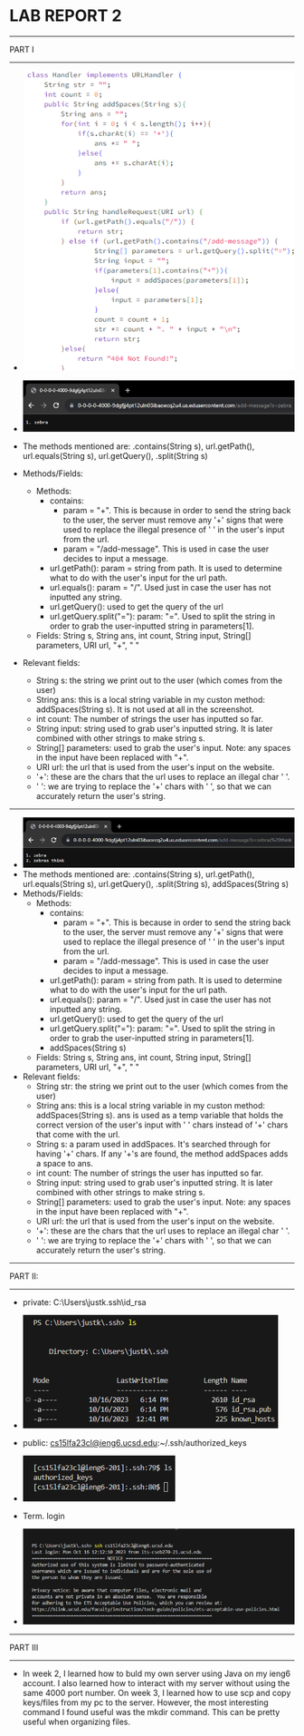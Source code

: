 # **LAB REPORT 2**
***

PART I

***

   * ![Image](code_lab3.png)

   * ![Image](add-message1.png)
   * The methods mentioned are: .contains(String s), url.getPath(), url.equals(String s), url.getQuery(), .split(String s)
   * Methods/Fields:
       * Methods:
          * contains:
              * param = "+". This is because in order to send the string back to the user, the server must remove any '+' signs that were used to replace the illegal presence of ' ' in the user's input from the url.
              * param = "/add-message". This is used in case the user decides to input a message.
          * url.getPath(): param = string from path. It is used to determine what to do with the user's input for the url path.
          * url.equals(): param = "/". Used just in case the user has not inputted any string.
          * url.getQuery(): used to get the query of the url
          * url.getQuery.split("="): param: "=". Used to split the string in order to grab the user-inputted string in parameters[1].
      * Fields: String s, String ans, int count, String input, String[] parameters, URI url, "+", " "
   * Relevant fields:
      * String s: the string we print out to the user (which comes from the user)
      * String ans: this is a local string variable in my custon method: addSpaces(String s). It is not used at all in the screenshot.
      * int count: The number of strings the user has inputted so far.
      * String input: string used to grab user's inputted string. It is later combined with other strings to make string s.
      * String[] parameters: used to grab the user's input. Note: any spaces in the input have been replaced with "+".
      * URI url: the url that is used from the user's input on the website.
      * '+': these are the chars that the url uses to replace an illegal char ' '.
      * ' ': we are trying to replace the '+' chars with ' ', so that we can accurately return the user's string.

***

   * ![Image](add-message2.png)
   * The methods mentioned are: .contains(String s), url.getPath(), url.equals(String s), url.getQuery(), .split(String s), addSpaces(String s)
   * Methods/Fields:
       * Methods:
          * contains:
              * param = "+". This is because in order to send the string back to the user, the server must remove any '+' signs that were used to replace the illegal presence of ' ' in the user's input from the url.
              * param = "/add-message". This is used in case the user decides to input a message.
          * url.getPath(): param = string from path. It is used to determine what to do with the user's input for the url path.
          * url.equals(): param = "/". Used just in case the user has not inputted any string.
          * url.getQuery(): used to get the query of the url
          * url.getQuery.split("="): param: "=". Used to split the string in order to grab the user-inputted string in parameters[1].
          * addSpaces(String s)
      * Fields: String s, String ans, int count, String input, String[] parameters, URI url, "+", " "
   * Relevant fields:
      * String str: the string we print out to the user (which comes from the user)
      * String ans: this is a local string variable in my custon method: addSpaces(String s). ans is used as a temp variable that holds the correct version of the user's input with ' ' chars instead of '+' chars that come with the url.
      * String s: a param used in addSpaces. It's searched through for having '+' chars. If any '+'s are found, the method addSpaces adds a space to ans.
      * int count: The number of strings the user has inputted so far.
      * String input: string used to grab user's inputted string. It is later combined with other strings to make string s.
      * String[] parameters: used to grab the user's input. Note: any spaces in the input have been replaced with "+".
      * URI url: the url that is used from the user's input on the website.
      * '+': these are the chars that the url uses to replace an illegal char ' '.
      * ' ': we are trying to replace the '+' chars with ' ', so that we can accurately return the user's string.

***

PART II:

***

  * private: C:\Users\justk\.ssh\id_rsa
  * ![Image](private_key.png)

  * public: cs15lfa23cl@ieng6.ucsd.edu:~/.ssh/authorized_keys
  * ![Image](public_key.png)

  * Term. login
  * ![Image](no_pass.png)

***

PART III

***

  * In week 2, I learned how to buld my own server using Java on my ieng6 account. I also learned how to interact with my server without using the same 4000 port number. On week 3, I learned how to use scp and copy keys/files from my pc to the server. However, the most interesting command I found useful was the mkdir command. This can be pretty useful when organizing files.

    
